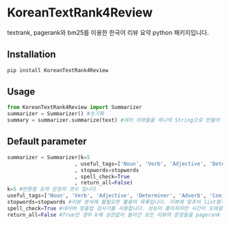 # KoreanTextRank4Review
textrank, pagerank와 bm25를 이용한 한국어 리뷰 요약 python 패키지입니다.
## Installation
```sh
pip install KoreanTextRank4Review
```
## Usage
```python
from KoreanTextRank4Review import Summarizer
summarizer = Summarizer() #초기화
summary = summarizer.summarize(text) #여러 리뷰들을 하나의 String으로 만들어 넣으시면 됩니다.
```
## Default parameter
```python
summarizer = Summarizer(k=5
                      , useful_tags=['Noun', 'Verb', 'Adjective', 'Determiner', 'Adverb', 'Conjunction', 'Josa', 'PreEomi', 'Eomi', 'Suffix', 'Alpha', 'Number']
                      , stopwords=stopwords
                      , spell_check=True
                      , return_all=False)
k=5 #반환할 요약 문장의 갯수 입니다
useful_tags=['Noun', 'Verb', 'Adjective', 'Determiner', 'Adverb', 'Conjunction', 'Josa', 'PreEomi', 'Eomi', 'Suffix', 'Alpha', 'Number'] #가중치 계산에 사용할 형태소입니다.
stopwords=stopwords #리뷰 분석에 불필요한 불용어 목록입니다. 리뷰에 맞추어 list형식으로 만들어 적용하시면 됩니다. 기본은 쇼핑몰 리뷰에 맞추어져있습니다.
spell_check=True #네이버 맞춤법 검사기를 사용합니다. 성능이 좋아지지만 시간이 오래걸립니다.
return_all=False #True인 경우 k에 상관없이 들어간 모든 리뷰의 문장들을 pagerank score가 높은순으로 반환합니다.
```
